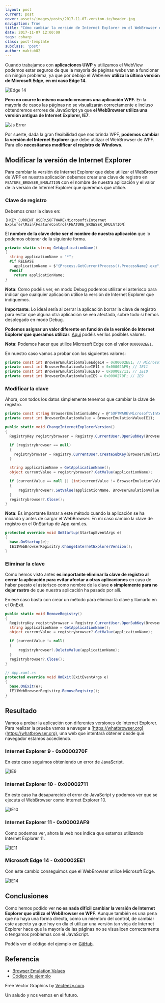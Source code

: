 ```yaml
---
layout: post
current: post
cover: assets/images/posts/2017-11-07-version-ie/header.jpg
navigation: True
title: "Cómo cambiar la versión de Internet Explorer en el WebBrowser de WPF"
date: 2017-11-07 12:00:00
tags: csharp
class: post-template
subclass: 'post'
author: maktub82
---
```


Cuando trabajamos con **aplicaciones UWP** y utilizamos el WebView podemos estar seguros de que la mayoría de páginas webs van a funcionar sin ningún problema, ya que por debajo el WebView **utiliza la última versión de Microsoft Edge, en mi caso Edge 14**.

![Edge 14](/assets/images/posts/2017-11-07-version-ie/ie14.png)

**Pero no ocurre lo mismo cuando creamos una aplicación WPF.** En la mayoría de casos las páginas no se visualizarán correctamente e incluso obtendremos errores de JavaScript ya que **el WebBrowser utiliza una versión antigua de Internet Explorer, IE7**.

![Js Error](/assets/images/posts/2017-11-07-version-ie/js-error.png)

Por suerte, dada la gran flexibilidad que nos brinda WPF, **podemos cambiar la versión del Internet Explorer** que debe utilizar el WebBrowser de WPF. Para ello **necesitamos modificar el registro de Windows**.

## Modificar la versión de Internet Explorer

Para cambiar la versión de Internet Explorer que debe utilizar el WebBroser de WPF en nuestra aplicación debemos crear una clave de registro en `FEATURE_BROWSER_EMULATION` con el nombre de nuestra aplicación y el valor de la versión de Internet Explorer que queremos que utilice.

### Clave de registro

Debemos crear la clave en:

`[HKEY_CURRENT_USER\SOFTWARE\Microsoft\Internet Explorer\Main\FeatureControl\FEATURE_BROWSER_EMULATION]`

El **nombre de la clave debe ser el nombre de nuestra aplicación** que lo podemos obtener de la siguiente forma.

```csharp
private static string GetApplicationName()
{
  string applicationName = "*";
  #if RELEASE
    applicationName = $"{Process.GetCurrentProcess().ProcessName}.exe";
  #endif
    return applicationName;
}
```

**Nota:** Como podéis ver, en modo Debug podemos utilizar el asterisco para indicar que cualquier aplicación utilice la versión de Internet Explorer que indiquemos.

**Importante:** Lo ideal sería al cerrar la aplicación borrar la clave de registro para evitar que alguna otra aplicación se vea afectada, sobre todo si hemos desplegado en modo Debug.

**Podemos asignar un valor diferente en función de la versión de Internet Explorer que queramos utilizar**. [Aquí](https://msdn.microsoft.com/en-us/library/ee330730%28v=vs.85%29.aspx?f=255&MSPPError=-2147217396#browser_emulation) podéis ver los posibles valores.

**Nota:** Podemos hacer que utilice Microsoft Edge con el valor `0x00002EE1`.

En nuestro caso vamos a probar con los siguientes valores:

```csharp
private const int BrowserEmulationValueEdge14 = 0x00002EE1; // Microsoft Edge
private const int BrowserEmulationValueIE11 = 0x00002AF9; // IE11
private const int BrowserEmulationValueIE10 = 0x00002711; // IE10
private const int BrowserEmulationValueIE9 = 0x0000270F; // IE9
```

### Modificar la clave

Ahora, con todos los datos simplemente tenemos que cambiar la clave de registro.

```csharp
private const string BrowserEmulationSubKey = @"SOFTWARE\Microsoft\Internet Explorer\Main\FeatureControl\FEATURE_BROWSER_EMULATION";
private const int BrowserEmulationValue = BrowserEmulationValueIE11;

public static void ChangeInternetExplorerVersion()
{
  RegistryKey registrybrowser = Registry.CurrentUser.OpenSubKey(BrowserEmulationSubKey, true);

  if (registrybrowser == null)
  {
    registrybrowser = Registry.CurrentUser.CreateSubKey(BrowserEmulationSubKey, RegistryKeyPermissionCheck.ReadWriteSubTree);
  }

  string applicationName = GetApplicationName();
  object currentValue = registrybrowser?.GetValue(applicationName);

  if (currentValue == null || (int)currentValue != BrowserEmulationValue)
  {
      registrybrowser?.SetValue(applicationName, BrowserEmulationValue, RegistryValueKind.DWord);
  }
  registrybrowser?.Close();
}
```

**Nota:** Es importante llamar a este método cuando la aplicación se ha iniciado y antes de cargar el WebBrowser. En mi caso cambio la clave de registro en el OnStartup de App.xaml.cs.


```csharp
protected override void OnStartup(StartupEventArgs e)
{
  base.OnStartup(e);
  IE11WebBrowserRegisitry.ChangeInternetExplorerVersion();
}
```

### Eliminar la clave

Como hemos visto antes **es importante eliminar la clave de registro al cerrar la aplicación para evitar afectar a otras aplicaciones** en caso de haber puesto el asterisco como nombre de la clave **o simplemente para no dejar rastro** de que nuestra aplicación ha pasado por allí.

En ese caso basta con crear un método para eliminar la clave y llamarlo en el OnExit.

```csharp
public static void RemoveRegistry()
{
  RegistryKey registrybrowser = Registry.CurrentUser.OpenSubKey(BrowserEmulationSubKey, true);
  string applicationName = GetApplicationName();
  object currentValue = registrybrowser?.GetValue(applicationName);

  if (currentValue != null)
  {
      registrybrowser?.DeleteValue(applicationName);
  }
  registrybrowser?.Close();
}

// App.xaml.cs
protected override void OnExit(ExitEventArgs e)
{
  base.OnExit(e);
  IE11WebBrowserRegisitry.RemoveRegistry();
}
```

## Resultado

Vamos a probar la aplicación con diferentes versiones de Internet Explorer. Para realizar la prueba vamos a navegar a [https://whatbrowser.org](https://whatbrowser.org), una web que intentará obtener desde qué navegador estamos accediendo.

### Internet Explorer 9 - 0x0000270F

En este caso seguimos obteniendo un error de JavaScript.

![IE9](/assets/images/posts/2017-11-07-version-ie/js-error.png)

### Internet Explorer 10 - 0x00002711

En este caso ha desaparecido el error de JavaScript y podemos ver que se ejecuta el WebBrowser como Internet Explorer 10.

![IE10](/assets/images/posts/2017-11-07-version-ie/ie10.png)

### Internet Explorer 11 - 0x00002AF9

Como podemos ver, ahora la web nos indica que estamos utilizando Internet Explorer 11.

![IE11](/assets/images/posts/2017-11-07-version-ie/ie11.png)

### Microsoft Edge 14 - 0x00002EE1

Con este cambio conseguimos que el WebBrowser utilice Microsoft Edge.

![IE14](/assets/images/posts/2017-11-07-version-ie/ie14.png)

## Conclusiones

Como hemos podido ver **no es nada difícil cambiar la versión de Internet Explorer que utiliza el WebBrowser en WPF**. Aunque también es una pena que no haya una forma directa, como un miembro del control, de cambiar este aspecto ya que hoy en día el utilizar una versión tan vieja de Internet Explorer hace que la mayoría de las páginas no se visualicen correctamente o tengamos problemas con el JavaScript.

Podéis ver el código del ejemplo en [GitHub](https://github.com/maktub82/Samples/tree/master/IE11).

## Referencia

* [Browser Emulation Values](https://msdn.microsoft.com/en-us/library/ee330730%28v=vs.85%29.aspx?f=255&MSPPError=-2147217396#browser_emulation)
* [Código de ejemplo](https://github.com/maktub82/Samples/tree/master/IE11)

Free Vector Graphics by [Vecteezy.com](https://www.vecteezy.com/vector-art/145255-free-web-browser-with-website-vector).

Un saludo y nos vemos en el futuro.
